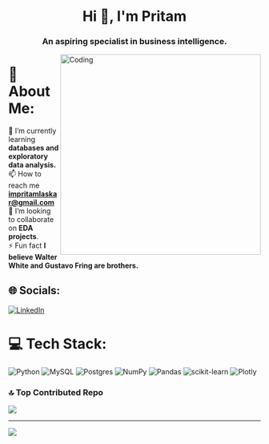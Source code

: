 <h1 align="center">Hi 👋, I'm Pritam</h1>
<h3 align="center">An aspiring specialist in business intelligence.</h3>
<img align="right" alt="Coding" width="400" src="https://media3.giphy.com/media/v1.Y2lkPTc5MGI3NjExYTdjMmUwZDU2MjFiOTRlNjFhMjUwZmUzYWY3YzdlMzIyNDEzMGQyNiZjdD1n/qgQUggAC3Pfv687qPC/giphy.gif">

# 💫 About Me:
🌱 I’m currently learning **databases and exploratory data analysis.**<br>📫 How to reach me **impritamlaskar@gmail.com**<br>👯 I’m looking to collaborate on **EDA projects**.</br>⚡ Fun fact **I believe Walter White and Gustavo Fring are brothers.**


## 🌐 Socials:
[![LinkedIn](https://img.shields.io/badge/LinkedIn-%230077B5.svg?logo=linkedin&logoColor=white)](https://linkedin.com/in/https://www.linkedin.com/in/pritamlaskar/) 

# 💻 Tech Stack:
![Python](https://img.shields.io/badge/python-3670A0?style=for-the-badge&logo=python&logoColor=ffdd54) ![MySQL](https://img.shields.io/badge/mysql-%2300f.svg?style=for-the-badge&logo=mysql&logoColor=white) ![Postgres](https://img.shields.io/badge/postgres-%23316192.svg?style=for-the-badge&logo=postgresql&logoColor=white) ![NumPy](https://img.shields.io/badge/numpy-%23013243.svg?style=for-the-badge&logo=numpy&logoColor=white) ![Pandas](https://img.shields.io/badge/pandas-%23150458.svg?style=for-the-badge&logo=pandas&logoColor=white) ![scikit-learn](https://img.shields.io/badge/scikit--learn-%23F7931E.svg?style=for-the-badge&logo=scikit-learn&logoColor=white) ![Plotly](https://img.shields.io/badge/Plotly-%233F4F75.svg?style=for-the-badge&logo=plotly&logoColor=white)

### 🔝 Top Contributed Repo
![](https://github-contributor-stats.vercel.app/api?username=pritamlaskar&limit=5&theme=radical&combine_all_yearly_contributions=true)

---
[![](https://visitcount.itsvg.in/api?id=pritamlaskar&icon=0&color=0)](https://visitcount.itsvg.in)
